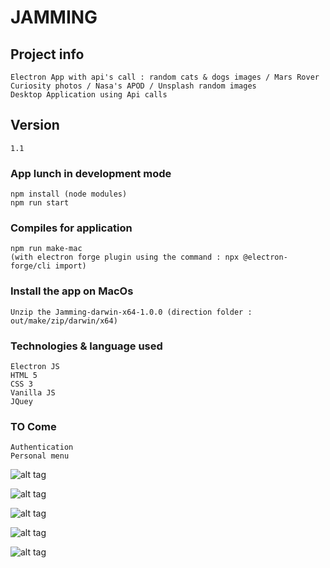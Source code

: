 # JAMMING

## Project info
```
Electron App with api's call : random cats & dogs images / Mars Rover Curiosity photos / Nasa's APOD / Unsplash random images
Desktop Application using Api calls 
```

## Version
```
1.1 
```

### App lunch in development mode
```
npm install (node modules)
npm run start
```

### Compiles for application
```
npm run make-mac
(with electron forge plugin using the command : npx @electron-forge/cli import)
```

### Install the app on MacOs
```
Unzip the Jamming-darwin-x64-1.0.0 (direction folder : out/make/zip/darwin/x64)
```

### Technologies & language used 
```
Electron JS
HTML 5
CSS 3
Vanilla JS
JQuey
```

### TO Come
```
Authentication
Personal menu
```

![alt tag](https://user-images.githubusercontent.com/73991398/105462542-09d58900-5c8f-11eb-9163-60286c635fb9.png)

![alt tag](https://user-images.githubusercontent.com/73991398/105462543-0a6e1f80-5c8f-11eb-99d0-50fd917093f9.png)

![alt tag](https://user-images.githubusercontent.com/73991398/105462541-09d58900-5c8f-11eb-96ac-3d1dc7aec6d0.png)

![alt tag](https://user-images.githubusercontent.com/73991398/105462529-05a96b80-5c8f-11eb-9b6a-16012f6c4009.png)

![alt tag](https://user-images.githubusercontent.com/73991398/105462538-08a45c00-5c8f-11eb-8c6b-4baee80413a6.png)

